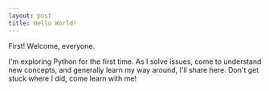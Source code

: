 ```yaml
---
layout: post
title: Hello World!
---
```


First! Welcome, everyone.

I'm exploring Python for the first time. As I solve issues, come to understand new concepts, and generally learn my way around, I'll share here. Don't get stuck where I did, come learn with me!
